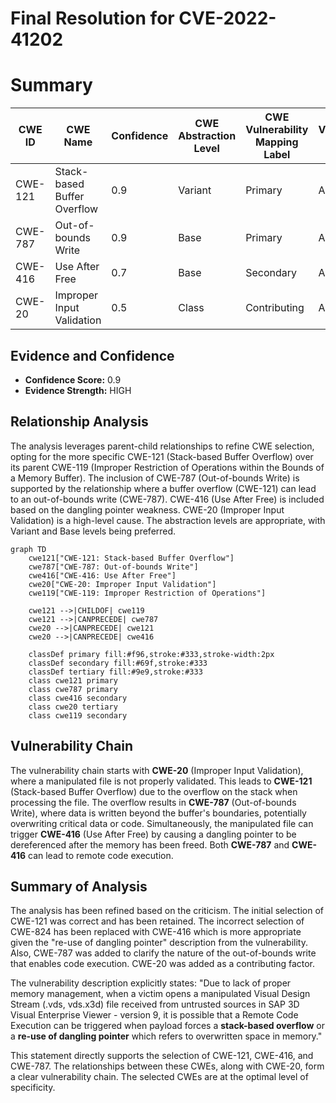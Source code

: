 # Final Resolution for CVE-2022-41202

# Summary
| CWE ID | CWE Name | Confidence | CWE Abstraction Level | CWE Vulnerability Mapping Label | CWE-Vulnerability Mapping Notes |
|---|---|---|---|---|---|
| CWE-121 | Stack-based Buffer Overflow | 0.9 | Variant |  Primary | Allowed |
| CWE-787 | Out-of-bounds Write | 0.9 | Base | Primary | Allowed |
| CWE-416 | Use After Free | 0.7 | Base | Secondary | Allowed |
| CWE-20 | Improper Input Validation | 0.5 | Class | Contributing | Allowed |

## Evidence and Confidence

*   **Confidence Score:** 0.9
*   **Evidence Strength:** HIGH

## Relationship Analysis
The analysis leverages parent-child relationships to refine CWE selection, opting for the more specific CWE-121 (Stack-based Buffer Overflow) over its parent CWE-119 (Improper Restriction of Operations within the Bounds of a Memory Buffer). The inclusion of CWE-787 (Out-of-bounds Write) is supported by the relationship where a buffer overflow (CWE-121) can lead to an out-of-bounds write (CWE-787). CWE-416 (Use After Free) is included based on the dangling pointer weakness. CWE-20 (Improper Input Validation) is a high-level cause. The abstraction levels are appropriate, with Variant and Base levels being preferred.

```mermaid
graph TD
    cwe121["CWE-121: Stack-based Buffer Overflow"]
    cwe787["CWE-787: Out-of-bounds Write"]
    cwe416["CWE-416: Use After Free"]
    cwe20["CWE-20: Improper Input Validation"]
    cwe119["CWE-119: Improper Restriction of Operations"]
    
    cwe121 -->|CHILDOF| cwe119
    cwe121 -->|CANPRECEDE| cwe787
    cwe20 -->|CANPRECEDE| cwe121
    cwe20 -->|CANPRECEDE| cwe416

    classDef primary fill:#f96,stroke:#333,stroke-width:2px
    classDef secondary fill:#69f,stroke:#333
    classDef tertiary fill:#9e9,stroke:#333
    class cwe121 primary
    class cwe787 primary
    class cwe416 secondary
    class cwe20 tertiary
    class cwe119 secondary
```

## Vulnerability Chain
The vulnerability chain starts with **CWE-20** (Improper Input Validation), where a manipulated file is not properly validated. This leads to **CWE-121** (Stack-based Buffer Overflow) due to the overflow on the stack when processing the file. The overflow results in **CWE-787** (Out-of-bounds Write), where data is written beyond the buffer's boundaries, potentially overwriting critical data or code. Simultaneously, the manipulated file can trigger **CWE-416** (Use After Free) by causing a dangling pointer to be dereferenced after the memory has been freed. Both **CWE-787** and **CWE-416** can lead to remote code execution.

## Summary of Analysis
The analysis has been refined based on the criticism. The initial selection of CWE-121 was correct and has been retained. The incorrect selection of CWE-824 has been replaced with CWE-416 which is more appropriate given the "re-use of dangling pointer" description from the vulnerability. Also, CWE-787 was added to clarify the nature of the out-of-bounds write that enables code execution. CWE-20 was added as a contributing factor.

The vulnerability description explicitly states: "Due to lack of proper memory management, when a victim opens a manipulated Visual Design Stream (.vds, vds.x3d) file received from untrusted sources in SAP 3D Visual Enterprise Viewer - version 9, it is possible that a Remote Code Execution can be triggered when payload forces a **stack-based overflow** or a **re-use of dangling pointer** which refers to overwritten space in memory."

This statement directly supports the selection of CWE-121, CWE-416, and CWE-787. The relationships between these CWEs, along with CWE-20, form a clear vulnerability chain. The selected CWEs are at the optimal level of specificity.